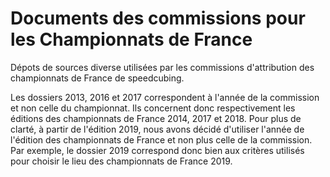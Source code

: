 # Documents des commissions pour les Championnats de France

Dépots de sources diverse utilisées par les commissions d'attribution des championnats de France de speedcubing.

Les dossiers 2013, 2016 et 2017 correspondent à l'année de la commission et non celle du championnat. Ils concernent donc respectivement les éditions des championnats de France 2014, 2017 et 2018.
Pour plus de clarté, à partir de l'édition 2019, nous avons décidé d'utiliser l'année de l'édition des championnats de France et non plus celle de la commission. Par exemple, le dossier 2019 correspond donc bien aux critères utilisés pour choisir le lieu des championnats de France 2019.
